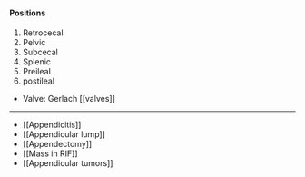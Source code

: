 #### Positions
1. Retrocecal
2. Pelvic
3. Subcecal
4. Splenic
5. Preileal
6. postileal

- Valve: Gerlach [[valves]] 



---
- [[Appendicitis]]
- [[Appendicular lump]]
- [[Appendectomy]] 
- [[Mass in RIF]] 
- [[Appendicular tumors]]